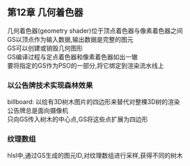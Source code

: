 ## 第12章 几何着色器
几何着色器(geometry shader)位于顶点着色器与像素着色器之间  
GS以顶点作为输入数据,输出数据是完整的图元  
GS可以创建或销毁几何图形  
GS编译过程与定点着色器和像素着色器如出一辙  
要将指定的GS作为PSO的一部分,将它绑定到渲染流水线上  
### 以公告牌技术实现森林效果
billboard: 以绘有3D树木图片的四边形来替代对整棵3D树的渲染  
公告牌总是面向摄像机  
只向GS传入树木的中心点,GS将这些点扩展为四边形  
### 纹理数组
hlsl中,通过GS生成的图元ID,对纹理数组进行采样,获得不同的树木  
